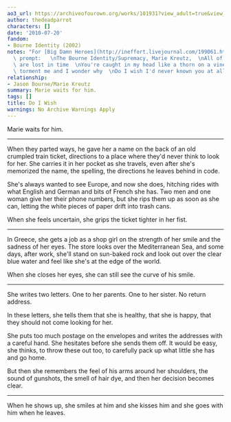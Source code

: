 ```yaml
---
ao3_url: https://archiveofourown.org/works/101931?view_adult=true&view_full_work=true
author: thedeadparrot
characters: []
date: '2010-07-20'
fandom:
- Bourne Identity (2002)
notes: "For [Big Damn Heroes](http://ineffort.livejournal.com/199061.html) and the\
  \ prompt:   \nThe Bourne Identity/Supremacy, Marie Kreutz,  \nAll of these moments\
  \ are lost in time  \nYou're caught in my head like a thorn on a vine  \nTo forever\
  \ torment me and I wonder why  \nDo I wish I'd never known you at all"
relationship:
- Jason Bourne/Marie Kreutz
summary: Marie waits for him.
tags: []
title: Do I Wish
warnings: No Archive Warnings Apply
---
```


Marie waits for him.

---

When they parted ways, he gave her a name on the back of an old crumpled train ticket, directions to a place where they'd never think to look for her. She carries it in her pocket as she travels, even after she's memorized the name, the spelling, the directions he leaves behind in code.

She's always wanted to see Europe, and now she does, hitching rides with what English and German and bits of French she has. Two men and one woman give her their phone numbers, but she rips them up as soon as she can, letting the white pieces of paper drift into trash cans.

When she feels uncertain, she grips the ticket tighter in her fist.

---

In Greece, she gets a job as a shop girl on the strength of her smile and the sadness of her eyes. The store looks over the Mediterranean Sea, and some days, after work, she'll stand on sun-baked rock and look out over the clear blue water and feel like she's at the edge of the world.

When she closes her eyes, she can still see the curve of his smile.

---

She writes two letters. One to her parents. One to her sister. No return address.

In these letters, she tells them that she is healthy, that she is happy, that they should not come looking for her.

She puts too much postage on the envelopes and writes the addresses with a careful hand. She hesitates before she sends them off. It would be easy, she thinks, to throw these out too, to carefully pack up what little she has and go home.

But then she remembers the feel of his arms around her shoulders, the sound of gunshots, the smell of hair dye, and then her decision becomes clear.

---

When he shows up, she smiles at him and she kisses him and she goes with him when he leaves.
